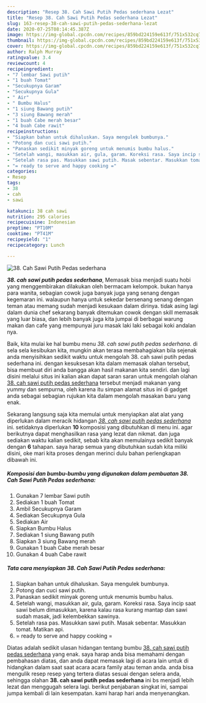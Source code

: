 ```yaml
---
description: "Resep 38. Cah Sawi Putih Pedas sederhana Lezat"
title: "Resep 38. Cah Sawi Putih Pedas sederhana Lezat"
slug: 163-resep-38-cah-sawi-putih-pedas-sederhana-lezat
date: 2020-07-25T08:14:45.387Z
image: https://img-global.cpcdn.com/recipes/859bd224159e613f/751x532cq70/38-cah-sawi-putih-pedas-sederhana-foto-resep-utama.jpg
thumbnail: https://img-global.cpcdn.com/recipes/859bd224159e613f/751x532cq70/38-cah-sawi-putih-pedas-sederhana-foto-resep-utama.jpg
cover: https://img-global.cpcdn.com/recipes/859bd224159e613f/751x532cq70/38-cah-sawi-putih-pedas-sederhana-foto-resep-utama.jpg
author: Ralph Murray
ratingvalue: 3.4
reviewcount: 4
recipeingredient:
- "7 lembar Sawi putih"
- "1 buah Tomat"
- "Secukupnya Garam"
- "Secukupnya Gula"
- " Air"
- " Bumbu Halus"
- "1 siung Bawang putih"
- "3 siung Bawang merah"
- "1 buah Cabe merah besar"
- "4 buah Cabe rawit"
recipeinstructions:
- "Siapkan bahan untuk dihaluskan. Saya mengulek bumbunya."
- "Potong dan cuci sawi putih."
- "Panaskan sedikit minyak goreng untuk menumis bumbu halus."
- "Setelah wangi, masukkan air, gula, garam. Koreksi rasa. Saya incip saat sawi belum dimasukkan, karena kalau rasa kurang mantap dan sawi sudah masak, jadi kelembekkan sawinya."
- "Setelah rasa pas. Masukkan sawi putih. Masak sebentar. Masukkan tomat. Matikan api."
- "= ready to serve and happy cooking ="
categories:
- Resep
tags:
- 38
- cah
- sawi

katakunci: 38 cah sawi 
nutrition: 295 calories
recipecuisine: Indonesian
preptime: "PT10M"
cooktime: "PT41M"
recipeyield: "1"
recipecategory: Lunch

---
```



![38. Cah Sawi Putih Pedas sederhana](https://img-global.cpcdn.com/recipes/859bd224159e613f/751x532cq70/38-cah-sawi-putih-pedas-sederhana-foto-resep-utama.jpg)

<b><i>38. cah sawi putih pedas sederhana</i></b>, Memasak bisa menjadi suatu hobi yang menggembirakan dilakukan oleh bermacam kelompok. bukan hanya para wanita, sebagian cowok juga banyak juga yang senang dengan kegemaran ini. walaupun hanya untuk sekedar bersenang senang dengan teman atau memang sudah menjadi kesukaan dalam dirinya. tidak asing lagi dalam dunia chef sekarang banyak ditemukan cowok dengan skill memasak yang luar biasa, dan lebih banyak juga kita jumpai di berbagai warung makan dan cafe yang mempunyai juru masak laki laki sebagai koki andalan nya.



Baik, kita mulai ke hal bumbu menu <i>38. cah sawi putih pedas sederhana</i>. di sela sela kesibukan kita, mungkin akan terasa membahagiakan bila sejenak anda menyisihkan sedikit waktu untuk mengolah 38. cah sawi putih pedas sederhana ini. dengan kesuksesan kita dalam memasak olahan tersebut, bisa membuat diri anda bangga akan hasil makanan kita sendiri. dan lagi disini melalui situs ini kalian akan dapat saran saran untuk mengolah olahan <u>38. cah sawi putih pedas sederhana</u> tersebut menjadi makanan yang yummy dan sempurna, oleh karena itu simpan alamat situs ini di gadget anda sebagai sebagian rujukan kita dalam mengolah masakan baru yang enak.


Sekarang langsung saja kita memulai untuk menyiapkan alat alat yang diperlukan dalam meracik hidangan <u><i>38. cah sawi putih pedas sederhana</i></u> ini. setidaknya diperlukan <b>10</b> komposisi yang dibutuhkan di menu ini. agar berikutnya dapat menghasilkan rasa yang lezat dan nikmat. dan juga sediakan waktu kalian sedikit, sebab kita akan memulainya sedikit banyak dengan <b>6</b> tahapan. saya harap semua yang dibutuhkan sudah kita miliki disini, oke mari kita proses dengan merinci dulu bahan perlengkapan dibawah ini.

<!--inarticleads1-->

##### Komposisi dan bumbu-bumbu yang digunakan dalam pembuatan 38. Cah Sawi Putih Pedas sederhana:

1. Gunakan 7 lembar Sawi putih
1. Sediakan 1 buah Tomat
1. Ambil Secukupnya Garam
1. Sediakan Secukupnya Gula
1. Sediakan  Air
1. Siapkan  Bumbu Halus
1. Sediakan 1 siung Bawang putih
1. Siapkan 3 siung Bawang merah
1. Gunakan 1 buah Cabe merah besar
1. Gunakan 4 buah Cabe rawit




<!--inarticleads2-->

##### Tata cara menyiapkan 38. Cah Sawi Putih Pedas sederhana:

1. Siapkan bahan untuk dihaluskan. Saya mengulek bumbunya.
1. Potong dan cuci sawi putih.
1. Panaskan sedikit minyak goreng untuk menumis bumbu halus.
1. Setelah wangi, masukkan air, gula, garam. Koreksi rasa. Saya incip saat sawi belum dimasukkan, karena kalau rasa kurang mantap dan sawi sudah masak, jadi kelembekkan sawinya.
1. Setelah rasa pas. Masukkan sawi putih. Masak sebentar. Masukkan tomat. Matikan api.
1. = ready to serve and happy cooking =




Diatas adalah sedikit ulasan hidangan tentang bumbu <u>38. cah sawi putih pedas sederhana</u> yang enak. saya harap anda bisa memahami dengan pembahasan diatas, dan anda dapat memasak lagi di acara lain untuk di hidangkan dalam saat saat acara acara family atau teman anda. anda bisa mengulik resep resep yang tertera diatas sesuai dengan selera anda, sehingga olahan <b>38. cah sawi putih pedas sederhana</b> ini bs menjadi lebih lezat dan menggugah selera lagi. berikut penjabaran singkat ini, sampai jumpa kembali di lain kesempatan. kami harap hari anda menyenangkan.
